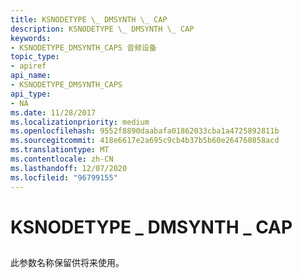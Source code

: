 ```yaml
---
title: KSNODETYPE \_ DMSYNTH \_ CAP
description: KSNODETYPE \_ DMSYNTH \_ CAP
keywords:
- KSNODETYPE_DMSYNTH_CAPS 音频设备
topic_type:
- apiref
api_name:
- KSNODETYPE_DMSYNTH_CAPS
api_type:
- NA
ms.date: 11/28/2017
ms.localizationpriority: medium
ms.openlocfilehash: 9552f8890daabafa01862033cba1a4725892811b
ms.sourcegitcommit: 418e6617e2a695c9cb4b37b5b60e264760858acd
ms.translationtype: MT
ms.contentlocale: zh-CN
ms.lasthandoff: 12/07/2020
ms.locfileid: "96799155"
---
```

# <a name="ksnodetype_dmsynth_caps"></a>KSNODETYPE \_ DMSYNTH \_ CAP


## <span id="ddk_ksnodetype_dmsynth_caps_ks"></span><span id="DDK_KSNODETYPE_DMSYNTH_CAPS_KS"></span>


此参数名称保留供将来使用。

 

 





